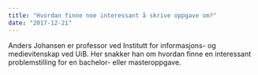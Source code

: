 ```yaml
---
title: "Hvordan finne noe interessant å skrive oppgave om?"
date: "2017-12-21"
---
```


Anders Johansen er professor ved Institutt for informasjons- og medievitenskap ved UiB. Her snakker han om hvordan finne en interessant problemstilling for en bachelor- eller masteroppgave.
